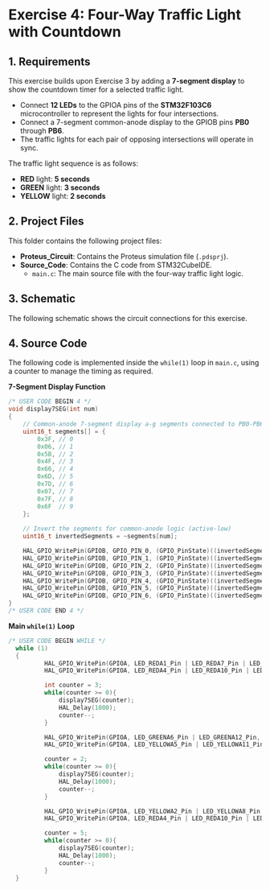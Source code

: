 # Exercise 4: Four-Way Traffic Light with Countdown

## 1. Requirements

This exercise builds upon Exercise 3 by adding a **7-segment display** to show the countdown timer for a selected traffic light.
* Connect **12 LEDs** to the GPIOA pins of the **STM32F103C6** microcontroller to represent the lights for four intersections.
* Connect a 7-segment common-anode display to the GPIOB pins **PB0** through **PB6**.
* The traffic lights for each pair of opposing intersections will operate in sync.

The traffic light sequence is as follows:
* **RED** light: **5 seconds**
* **GREEN** light: **3 seconds**
* **YELLOW** light: **2 seconds**

## 2. Project Files

This folder contains the following project files: 
* **Proteus_Circuit**: Contains the Proteus simulation file (`.pdsprj`).
* **Source_Code**: Contains the C code from STM32CubeIDE.
    * `main.c`: The main source file with the four-way traffic light logic.
 
## 3. Schematic

The following schematic shows the circuit connections for this exercise. 

## 4. Source Code

The following code is implemented inside the `while(1)` loop in `main.c`, using a counter to manage the timing as required.

**7-Segment Display Function**
```c
/* USER CODE BEGIN 4 */
void display7SEG(int num)
{
    // Common-anode 7-segment display a-g segments connected to PB0-PB6
    uint16_t segments[] = {
        0x3F, // 0
        0x06, // 1
        0x5B, // 2
        0x4F, // 3
        0x66, // 4
        0x6D, // 5
        0x7D, // 6
        0x07, // 7
        0x7F, // 8
        0x6F  // 9
    };
    
    // Invert the segments for common-anode logic (active-low)
    uint16_t invertedSegments = ~segments[num];

    HAL_GPIO_WritePin(GPIOB, GPIO_PIN_0, (GPIO_PinState)((invertedSegments >> 0) & 1));
    HAL_GPIO_WritePin(GPIOB, GPIO_PIN_1, (GPIO_PinState)((invertedSegments >> 1) & 1));
    HAL_GPIO_WritePin(GPIOB, GPIO_PIN_2, (GPIO_PinState)((invertedSegments >> 2) & 1));
    HAL_GPIO_WritePin(GPIOB, GPIO_PIN_3, (GPIO_PinState)((invertedSegments >> 3) & 1));
    HAL_GPIO_WritePin(GPIOB, GPIO_PIN_4, (GPIO_PinState)((invertedSegments >> 4) & 1));
    HAL_GPIO_WritePin(GPIOB, GPIO_PIN_5, (GPIO_PinState)((invertedSegments >> 5) & 1));
    HAL_GPIO_WritePin(GPIOB, GPIO_PIN_6, (GPIO_PinState)((invertedSegments >> 6) & 1));
}
/* USER CODE END 4 */
```
**Main `while(1)` Loop**
```c
/* USER CODE BEGIN WHILE */
  while (1)
  {
	  	  HAL_GPIO_WritePin(GPIOA, LED_REDA1_Pin | LED_REDA7_Pin | LED_GREENA6_Pin | LED_GREENA12_Pin, GPIO_PIN_RESET);
	  	  HAL_GPIO_WritePin(GPIOA, LED_REDA4_Pin | LED_REDA10_Pin | LED_YELLOWA2_Pin | LED_YELLOWA8_Pin | LED_GREENA3_Pin | LED_GREENA9_Pin | LED_YELLOWA5_Pin | LED_YELLOWA11_Pin, GPIO_PIN_SET);

	      int counter = 3;
	      while(counter >= 0){
	          display7SEG(counter);
	          HAL_Delay(1000);
	          counter--;
	      }

	      HAL_GPIO_WritePin(GPIOA, LED_GREENA6_Pin | LED_GREENA12_Pin, GPIO_PIN_SET);
	      HAL_GPIO_WritePin(GPIOA, LED_YELLOWA5_Pin | LED_YELLOWA11_Pin, GPIO_PIN_RESET);

	      counter = 2;
	      while(counter >= 0){
	          display7SEG(counter);
	          HAL_Delay(1000);
	          counter--;
	      }

	      HAL_GPIO_WritePin(GPIOA, LED_YELLOWA2_Pin | LED_YELLOWA8_Pin | LED_REDA1_Pin | LED_REDA7_Pin | LED_YELLOWA5_Pin | LED_YELLOWA11_Pin |LED_GREENA6_Pin | LED_GREENA12_Pin, GPIO_PIN_SET);
	      HAL_GPIO_WritePin(GPIOA, LED_REDA4_Pin | LED_REDA10_Pin | LED_GREENA3_Pin | LED_GREENA9_Pin, GPIO_PIN_RESET);

	      counter = 5;
	      while(counter >= 0){
	          display7SEG(counter);
	          HAL_Delay(1000);
	          counter--;
	      }
  }
